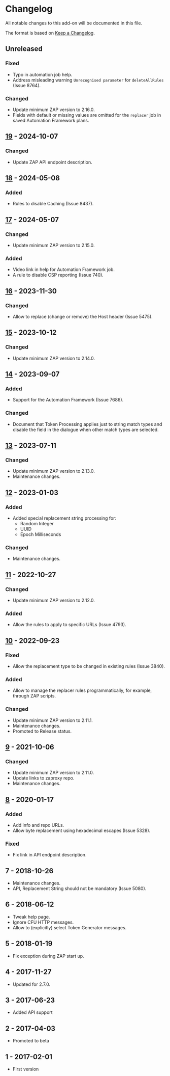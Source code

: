 # Changelog
All notable changes to this add-on will be documented in this file.

The format is based on [Keep a Changelog](https://keepachangelog.com/en/1.0.0/).

## Unreleased
### Fixed
- Typo in automation job help.
- Address misleading warning `Unrecognised parameter` for `deleteAllRules` (Issue 8764).

### Changed
- Update minimum ZAP version to 2.16.0.
- Fields with default or missing values are omitted for the `replacer` job in saved Automation Framework plans.

## [19] - 2024-10-07
### Changed
- Update ZAP API endpoint description.

## [18] - 2024-05-08
### Added
- Rules to disable Caching (Issue 8437).

## [17] - 2024-05-07
### Changed
- Update minimum ZAP version to 2.15.0.

### Added
- Video link in help for Automation Framework job.
- A rule to disable CSP reporting (Issue 740).

## [16] - 2023-11-30
### Changed
- Allow to replace (change or remove) the Host header (Issue 5475).

## [15] - 2023-10-12
### Changed
- Update minimum ZAP version to 2.14.0.

## [14] - 2023-09-07
### Added
- Support for the Automation Framework (Issue 7686).

### Changed
- Document that Token Processing applies just to string match types and disable the field in
the dialogue when other match types are selected.

## [13] - 2023-07-11
### Changed
- Update minimum ZAP version to 2.13.0.
- Maintenance changes.

## [12] - 2023-01-03
### Added
- Added special replacement string processing for:
  - Random Integer
  - UUID
  - Epoch Milliseconds

### Changed
- Maintenance changes.

## [11] - 2022-10-27
### Changed
- Update minimum ZAP version to 2.12.0.

### Added
- Allow the rules to apply to specific URLs (Issue 4793).

## [10] - 2022-09-23
### Fixed
- Allow the replacement type to be changed in existing rules (Issue 3840).

### Added
 - Allow to manage the replacer rules programmatically, for example, through ZAP scripts.

### Changed
- Update minimum ZAP version to 2.11.1.
- Maintenance changes.
- Promoted to Release status.

## [9] - 2021-10-06
### Changed
- Update minimum ZAP version to 2.11.0.
- Update links to zaproxy repo.
- Maintenance changes.

## [8] - 2020-01-17

### Added
 - Add info and repo URLs.
 - Allow byte replacement using hexadecimal escapes (Issue 5328).

### Fixed
 - Fix link in API endpoint description.

## 7 - 2018-10-26

- Maintenance changes.
- API, Replacement String should not be mandatory (Issue 5080).

## 6 - 2018-06-12

- Tweak help page.
- Ignore CFU HTTP messages.
- Allow to (explicitly) select Token Generator messages.

## 5 - 2018-01-19

- Fix exception during ZAP start up.

## 4 - 2017-11-27

- Updated for 2.7.0.

## 3 - 2017-06-23

- Added API support

## 2 - 2017-04-03

- Promoted to beta

## 1 - 2017-02-01

- First version

[19]: https://github.com/zaproxy/zap-extensions/releases/replacer-v19
[18]: https://github.com/zaproxy/zap-extensions/releases/replacer-v18
[17]: https://github.com/zaproxy/zap-extensions/releases/replacer-v17
[16]: https://github.com/zaproxy/zap-extensions/releases/replacer-v16
[15]: https://github.com/zaproxy/zap-extensions/releases/replacer-v15
[14]: https://github.com/zaproxy/zap-extensions/releases/replacer-v14
[13]: https://github.com/zaproxy/zap-extensions/releases/replacer-v13
[12]: https://github.com/zaproxy/zap-extensions/releases/replacer-v12
[11]: https://github.com/zaproxy/zap-extensions/releases/replacer-v11
[10]: https://github.com/zaproxy/zap-extensions/releases/replacer-v10
[9]: https://github.com/zaproxy/zap-extensions/releases/replacer-v9
[8]: https://github.com/zaproxy/zap-extensions/releases/replacer-v8
